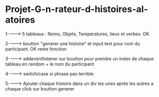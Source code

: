# Projet-G-n-rateur-d-histoires-al-atoires

1----> 5 tableaux : Noms, Objets, Temperatures, lieux et verbes.  OK

2----> boutton "generer une histoire" et input text pour nom du participant. OK reste fonction

3----> addeventlistener sur boutton pour prendre un index de chaque tableau en random + le nom du participant

4----> switch/case si phrase pas terrible

5---->  Ajouter chaque histoire dans un div les unes après les autres a chaque click sur boutton generer

